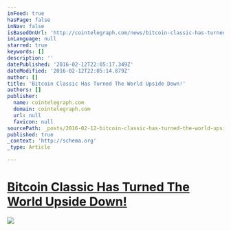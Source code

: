 ```yaml
---
inFeed: true
hasPage: false
inNav: false
isBasedOnUrl: 'http://cointelegraph.com/news/bitcoin-classic-has-turned-the-world-upside-down'
inLanguage: null
starred: true
keywords: []
description: ''
datePublished: '2016-02-12T22:05:17.349Z'
dateModified: '2016-02-12T22:05:14.879Z'
author: []
title: 'Bitcoin Classic Has Turned The World Upside Down!'
authors: []
publisher:
  name: cointelegraph.com
  domain: cointelegraph.com
  url: null
  favicon: null
sourcePath: _posts/2016-02-12-bitcoin-classic-has-turned-the-world-upside-down.md
published: true
_context: 'http://schema.org'
_type: Article

---
```

# [Bitcoin Classic Has Turned The World Upside Down!][0]
![](http://cointelegraph.com/images/725_aHR0cDovL2NvaW50ZWxlZ3JhcGguY29tL3N0b3JhZ2UvdXBsb2Fkcy92aWV3LzlmNmMxZTQ2NjhmOWQyNTAyM2ViNWM4OGEyZDdkODkzLnBuZw==.jpg)

[0]: http://coint.co/2mdC